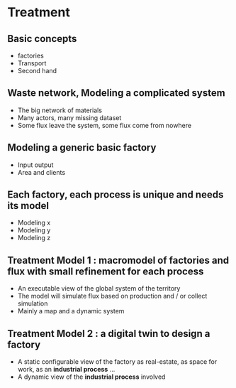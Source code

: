 # Treatment
## Basic concepts
* factories
* Transport
* Second hand

## Waste network, Modeling a complicated system
* The big network of materials
* Many actors, many missing dataset
* Some flux leave the system, some flux come from nowhere

## Modeling a generic basic factory
* Input output
* Area and clients

## Each factory, each process is unique and needs its model
* Modeling x
* Modeling y
* Modeling z

## Treatment Model 1 : macromodel of factories and flux with small refinement for each process
* An executable view of the global system of the territory
* The model will simulate flux based on production and / or collect simulation
* Mainly a map and a dynamic system

## Treatment Model 2 : a digital twin to design a factory
* A static configurable view of the factory as real-estate, as space for work, as an **industrial process** ...
* A dynamic view of the **industrial process** involved

